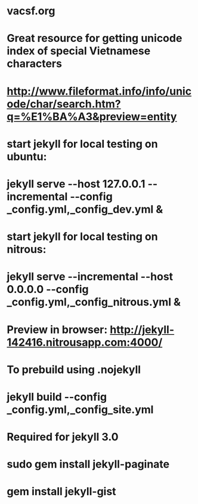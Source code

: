 # vacsf.org
# Great resource for getting unicode index of special Vietnamese characters
# http://www.fileformat.info/info/unicode/char/search.htm?q=%E1%BA%A3&preview=entity
# start jekyll for local testing on ubuntu:
# jekyll serve --host 127.0.0.1 --incremental --config _config.yml,_config_dev.yml &
# start jekyll for local testing on nitrous:
# jekyll serve --incremental --host 0.0.0.0 --config _config.yml,_config_nitrous.yml &
# Preview in browser: http://jekyll-142416.nitrousapp.com:4000/
# To prebuild using .nojekyll
# jekyll build --config _config.yml,_config_site.yml
# Required for jekyll 3.0
# sudo gem install jekyll-paginate
# gem install jekyll-gist
